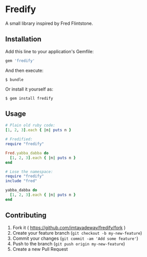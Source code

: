 # Fredify

A small library inspired by Fred Flintstone.

## Installation

Add this line to your application's Gemfile:

```ruby
gem 'fredify'
```

And then execute:

    $ bundle

Or install it yourself as:

    $ gem install fredify

## Usage

```ruby
# Plain old ruby code:
[1, 2, 3].each { |n| puts n }

# Fredified:
require "fredify"

Fred.yabba_dabba do
  [1, 2, 3].each { |n| puts n }
end

# Lose the namespace:
require "fredify"
include "fred"

yabba_dabba do
  [1, 2, 3].each { |n| puts n }
end
```

## Contributing

1. Fork it ( https://github.com/imtayadeway/fredify/fork )
2. Create your feature branch (`git checkout -b my-new-feature`)
3. Commit your changes (`git commit -am 'Add some feature'`)
4. Push to the branch (`git push origin my-new-feature`)
5. Create a new Pull Request
